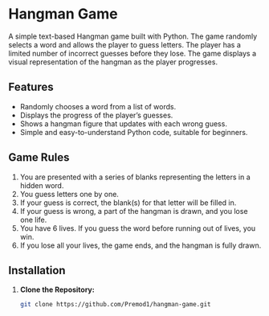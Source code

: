 # Hangman Game

A simple text-based Hangman game built with Python. The game randomly selects a word and allows the player to guess letters. The player has a limited number of incorrect guesses before they lose. The game displays a visual representation of the hangman as the player progresses.

## Features
- Randomly chooses a word from a list of words.
- Displays the progress of the player’s guesses.
- Shows a hangman figure that updates with each wrong guess.
- Simple and easy-to-understand Python code, suitable for beginners.

## Game Rules
1. You are presented with a series of blanks representing the letters in a hidden word.
2. You guess letters one by one.
3. If your guess is correct, the blank(s) for that letter will be filled in.
4. If your guess is wrong, a part of the hangman is drawn, and you lose one life.
5. You have 6 lives. If you guess the word before running out of lives, you win.
6. If you lose all your lives, the game ends, and the hangman is fully drawn.

## Installation
1. **Clone the Repository:**
   ```bash
   git clone https://github.com/Premod1/hangman-game.git
